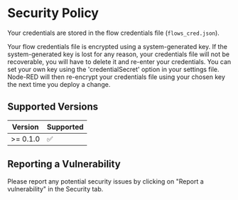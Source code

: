 # Security Policy

Your credentials are stored in the flow credentials file (`flows_cred.json`).

Your flow credentials file is encrypted using a system-generated key.
If the system-generated key is lost for any reason, your credentials file will not be recoverable, you will have to delete it and re-enter your credentials.
You can set your own key using the 'credentialSecret' option in your settings file. Node-RED will then re-encrypt your credentials file using your chosen key the next time you deploy a change.

## Supported Versions

| Version  | Supported          |
| -------- | ------------------ |
| >= 0.1.0 | :white_check_mark: |

## Reporting a Vulnerability

Please report any potential security issues by clicking on "Report a vulnerability" in the Security tab.
